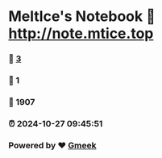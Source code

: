 # MeltIce's Notebook :link: http://note.mtice.top 
### :page_facing_up: [3](http://note.mtice.top/tag.html) 
### :speech_balloon: 1 
### :hibiscus: 1907 
### :alarm_clock: 2024-10-27 09:45:51 
### Powered by :heart: [Gmeek](https://github.com/Meekdai/Gmeek)

